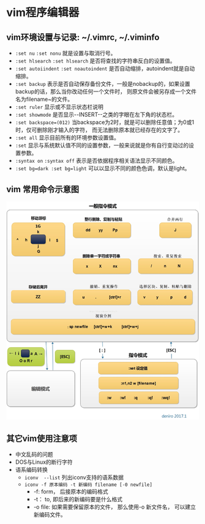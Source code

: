# vim程序编辑器


## vim环境设置与记录: ~/.vimrc, ~/.viminfo

* `:set nu` `:set nonu` 就是设置与取消行号。
* `:set hlsearch` `:set hlsearch` 是否将查找的字符串反白的设置值。
* `:set autoiindent` `:set noautoindent` 是否自动缩排，autoindent就是自动缩排。
* `:set backup` 表示是否自动保存备份文件，一般是nobackup的，如果设置backup的话，那么当你改动任何一个文件时，
则原文件会被另存成一个文件名为filename~的文件。
* `:set ruler` 显示或不显示状态栏说明
* `:set showmode` 是否显示--INSERT--之类的字眼在左下角的状态栏。
* `:set backspace=(012)` 当backspace为2时，就是可以删除任意值；为0或1时，仅可删除刚才输入的字符，
而无法删除原本就已经存在的文字了。
* `:set all` 显示目前所有的环境参数设置值。
* `:set` 显示与系统默认值不同的设置参数，一般来说就是你有自行变动过的设置参数。
* `:syntax on` `:syntax off` 表示是否依据程序相关语法显示不同颜色。
* `:set bg=dark :set bg=light` 可以以显示不同的颜色色调，默认是light。

## vim 常用命令示意图

![p](vim.jpeg)

## 其它vim使用注意项

* 中文乱码的问题
* DOS与Linux的断行字符
* 语系编码转换
  * `iconv  --list` 列出iconv支持的语系数据
  * `iconv -f 原本编码 -t 新编码 filename [-0 newfile]`
    * -f: form， 后接原本的编码格式
    * -t： to, 即后来的新编码要是什么格式
    * -o file: 如果需要保留原本的文件， 那么使用-o 新文件名， 可以建立新编码文件。